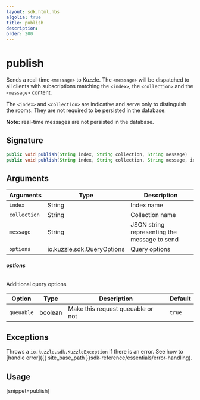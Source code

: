```yaml
---
layout: sdk.html.hbs
algolia: true
title: publish
description:
order: 200
---
```


# publish

Sends a real-time `<message>` to Kuzzle. The `<message>` will be dispatched to all clients with subscriptions matching the `<index>`, the `<collection>` and the `<message>` content.  

The `<index>` and `<collection>` are indicative and serve only to distinguish the rooms. They are not required to be persisted in the database.

**Note:** real-time messages are not persisted in the database.

## Signature

```java
public void publish(String index, String collection, String message)
public void publish(String index, String collection, String message, io.kuzzle.sdk.QueryOptions options)
```

## Arguments

| Arguments    | Type    | Description |
|--------------|---------|-------------|
| ``index`` | String | Index name    |
| ``collection`` | String | Collection name   |
| ``message`` | String | JSON string representing the message to send |
| `options` | io.kuzzle.sdk.QueryOptions | Query options |

###### **options**

Additional query options

| Option     | Type    | Description                       | Default |
| ---------- | ------- | --------------------------------- | ------- |
| `queuable` | boolean | Make this request queuable or not | `true`  |

## Exceptions

Throws a `io.kuzzle.sdk.KuzzleException` if there is an error. See how to [handle error]({{ site_base_path }}sdk-reference/essentials/error-handling).

## Usage

[snippet=publish]
